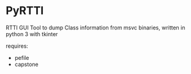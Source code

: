 # PyRTTI
 RTTI GUI Tool to dump Class information from msvc binaries, written in python 3 with tkinter
 
requires:
 - pefile
 - capstone
